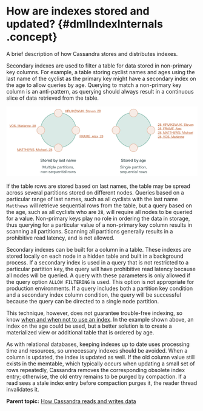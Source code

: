 # How are indexes stored and updated? {#dmlIndexInternals .concept}

A brief description of how Cassandra stores and distributes indexes.

Secondary indexes are used to filter a table for data stored in non-primary key columns. For example, a table storing cyclist names and ages using the last name of the cyclist as the primary key might have a secondary index on the age to allow queries by age. Querying to match a non-primary key column is an anti-pattern, as querying should always result in a continuous slice of data retrieved from the table.

 ![](../images/indexing_diagram.png) 

If the table rows are stored based on last names, the table may be spread across several partitions stored on different nodes. Queries based on a particular range of last names, such as all cyclists with the last name `Matthews` will retrieve sequential rows from the table, but a query based on the age, such as all cyclists who are `28`, will require all nodes to be queried for a value. Non-primary keys play no role in ordering the data in storage, thus querying for a particular value of a non-primary key column results in scanning all partitions. Scanning all partitions generally results in a prohibitive read latency, and is not allowed.

Secondary indexes can be built for a column in a table. These indexes are stored locally on each node in a hidden table and built in a background process. If a secondary index is used in a query that is not restricted to a particular partition key, the query will have prohibitive read latency because all nodes will be queried. A query with these parameters is only allowed if the query option `ALLOW FILTERING` is used. This option is not appropriate for production environments. If a query includes both a partition key condition and a secondary index column condition, the query will be successful because the query can be directed to a single node partition.

This technique, however, does not guarantee trouble-free indexing, so know [when and when not to use an index](/en/cql-oss/3.3/cql/cql_using/useWhenIndex.html). In the example shown above, an index on the age could be used, but a better solution is to create a materialized view or additional table that is ordered by age.

As with relational databases, keeping indexes up to date uses processing time and resources, so unnecessary indexes should be avoided. When a column is updated, the index is updated as well. If the old column value still exists in the memtable, which typically occurs when updating a small set of rows repeatedly, Cassandra removes the corresponding obsolete index entry; otherwise, the old entry remains to be purged by compaction. If a read sees a stale index entry before compaction purges it, the reader thread invalidates it.

**Parent topic:** [How Cassandra reads and writes data](../../cassandra/dml/dmlIntro.md)

